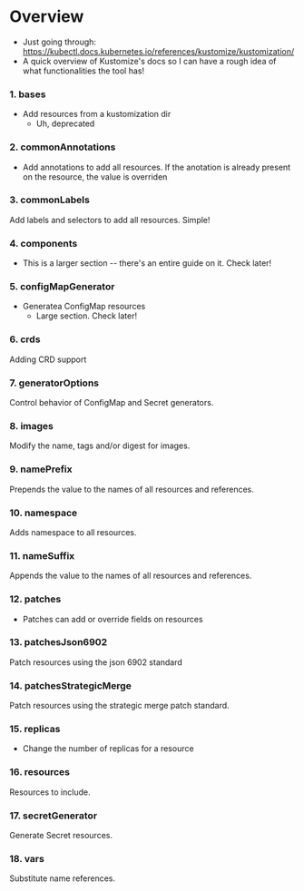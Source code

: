 # Overview
- Just going through: https://kubectl.docs.kubernetes.io/references/kustomize/kustomization/
- A quick overview of Kustomize's docs so I can have a rough idea of what functionalities the tool has!

### 1. bases
- Add resources from a kustomization dir
    - Uh, deprecated

### 2. commonAnnotations
- Add annotations to add all resources. If the anotation is already present on the resource, the value is overriden

### 3. commonLabels
Add labels and selectors to add all resources. Simple!

### 4. components
- This is a larger section -- there's an entire guide on it. Check later!

### 5. configMapGenerator
- Generatea ConfigMap resources
    - Large section. Check later!

### 6. crds
Adding CRD support

### 7. generatorOptions
Control behavior of ConfigMap and Secret generators.

### 8. images
Modify the name, tags and/or digest for images.

### 9. namePrefix
Prepends the value to the names of all resources and references.

### 10. namespace
Adds namespace to all resources.

### 11. nameSuffix
Appends the value to the names of all resources and references.

### 12. patches
- Patches can add or override fields on resources

### 13. patchesJson6902
Patch resources using the json 6902 standard

### 14. patchesStrategicMerge
Patch resources using the strategic merge patch standard.

### 15. replicas
- Change the number of replicas for a resource

### 16. resources
Resources to include.

### 17. secretGenerator
Generate Secret resources.

### 18. vars
Substitute name references.